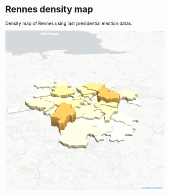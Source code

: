 # Rennes density map

Density map of Rennes using last presidential election datas.

![screenshot](rennes-density-map.png)

